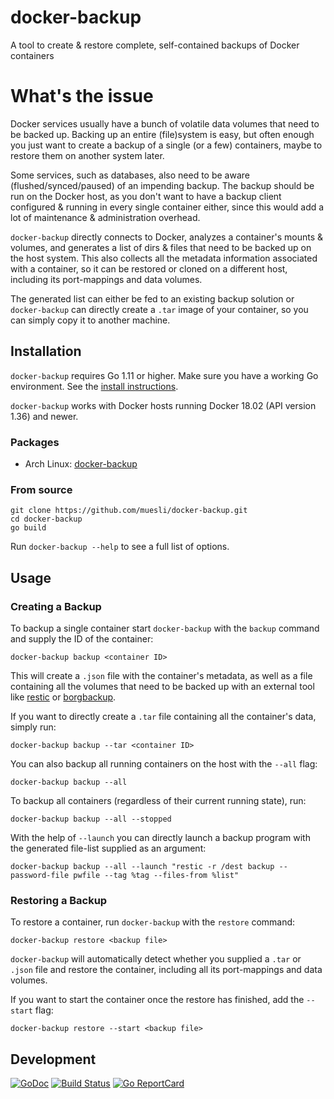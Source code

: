 docker-backup
=============

A tool to create & restore complete, self-contained backups of Docker containers

# What's the issue

Docker services usually have a bunch of volatile data volumes that need to be
backed up. Backing up an entire (file)system is easy, but often enough you just
want to create a backup of a single (or a few) containers, maybe to restore them
on another system later.

Some services, such as databases, also need to be aware (flushed/synced/paused)
of an impending backup. The backup should be run on the Docker host, as you
don't want to have a backup client configured & running in every single
container either, since this would add a lot of maintenance & administration
overhead.

`docker-backup` directly connects to Docker, analyzes a container's mounts &
volumes, and generates a list of dirs & files that need to be backed up on the
host system. This also collects all the metadata information associated with a
container, so it can be restored or cloned on a different host, including its
port-mappings and data volumes.

The generated list can either be fed to an existing backup solution or
`docker-backup` can directly create a `.tar` image of your container, so you can
simply copy it to another machine.

## Installation

`docker-backup` requires Go 1.11 or higher. Make sure you have a working Go
environment. See the [install instructions](http://golang.org/doc/install.html).

`docker-backup` works with Docker hosts running Docker 18.02 (API version 1.36)
and newer.

### Packages

- Arch Linux: [docker-backup](https://aur.archlinux.org/packages/docker-backup/)

### From source

    git clone https://github.com/muesli/docker-backup.git
    cd docker-backup
    go build

Run `docker-backup --help` to see a full list of options.

## Usage

### Creating a Backup

To backup a single container start `docker-backup` with the `backup` command and
supply the ID of the container:

    docker-backup backup <container ID>

This will create a `.json` file with the container's metadata, as well as a file
containing all the volumes that need to be backed up with an external tool like
[restic](https://restic.net/) or [borgbackup](https://www.borgbackup.org/).

If you want to directly create a `.tar` file containing all the container's
data, simply run:

    docker-backup backup --tar <container ID>

You can also backup all running containers on the host with the `--all` flag:

    docker-backup backup --all

To backup all containers (regardless of their current running state), run:

    docker-backup backup --all --stopped

With the help of `--launch` you can directly launch a backup program with the
generated file-list supplied as an argument:

    docker-backup backup --all --launch "restic -r /dest backup --password-file pwfile --tag %tag --files-from %list"

### Restoring a Backup

To restore a container, run `docker-backup` with the `restore` command:

    docker-backup restore <backup file>

`docker-backup` will automatically detect whether you supplied a `.tar` or
`.json` file and restore the container, including all its port-mappings and data
volumes.

If you want to start the container once the restore has finished, add the
`--start` flag:

    docker-backup restore --start <backup file>

## Development

[![GoDoc](https://godoc.org/github.com/golang/gddo?status.svg)](https://godoc.org/github.com/muesli/docker-backup)
[![Build Status](https://travis-ci.org/muesli/docker-backup.svg?branch=master)](https://travis-ci.org/muesli/docker-backup)
[![Go ReportCard](http://goreportcard.com/badge/muesli/docker-backup)](http://goreportcard.com/report/muesli/docker-backup)
